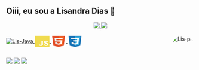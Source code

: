 ## Oiii, eu sou a Lisandra Dias 🐬
<div align="center">
  <a href="https://github.com/lisscodes">
  <img height="180em" src="https://github-readme-stats.vercel.app/api?username=lisscodes&show_icons=true&theme=tokyonight&include_all_commits=true&count_private=true"/>
  <img height="180em" src="https://github-readme-stats.vercel.app/api/top-langs/?username=lisscodes&layout=compact&langs_count=7&theme=tokyonight"/>
</div>
<div style="display: inline_block"><br>
  <img align="center" alt="Lis-Java" height="30" width="40"
       src="https://devicons.railway.app/i/java.svg">
  <img align="center" alt="Lis-Js" height="30" width="40" src="https://raw.githubusercontent.com/devicons/devicon/master/icons/javascript/javascript-plain.svg">
  <img align="center" alt="Lis-HTML" height="30" width="40" src="https://raw.githubusercontent.com/devicons/devicon/master/icons/html5/html5-original.svg">
  <img align="center" alt="Lis-CSS" height="30" width="40" src="https://raw.githubusercontent.com/devicons/devicon/master/icons/css3/css3-original.svg">
  <img align="right" alt="Lis-pic" height="150" style="border-radius:50px;" src="https://cdn.discordapp.com/attachments/928831616615342143/928832300773441556/Lis-pic.png">
</div>
  
  ##
 
<div> 
  <a href="https://instagram.com/lisscodes" target="_blank"><img src="https://img.shields.io/badge/-Instagram-%23E4405F?style=for-the-badge&logo=instagram&logoColor=white" target="_blank"></a>
  <a href = "mailto:lisandra.dias008@gmail.com"><img src="https://img.shields.io/badge/-Gmail-%23333?style=for-the-badge&logo=gmail&logoColor=white" target="_blank"></a>
  <a href="https://www.linkedin.com/in/lisandra-dias-8a0417223/" target="_blank"><img src="https://img.shields.io/badge/-LinkedIn-%230077B5?style=for-the-badge&logo=linkedin&logoColor=white" target="_blank"></a> 
</div>
